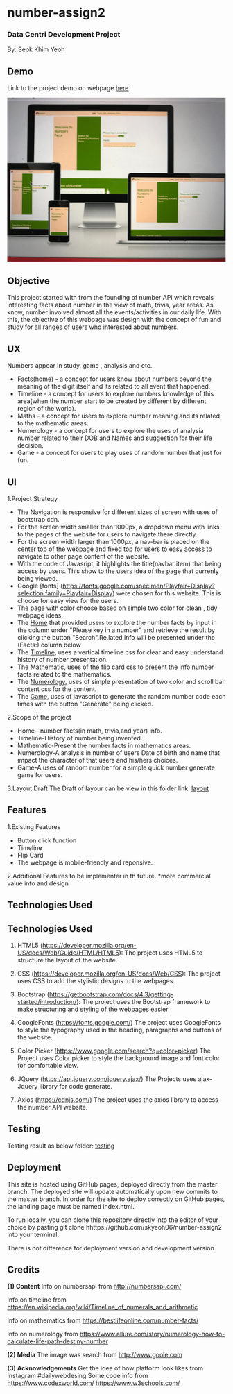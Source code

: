 # **number-assign2**

### Data Centri Development Project

By: Seok Khim Yeoh

## **Demo**

Link to the project demo on webpage [here](https://skyeoh06.github.io/number-assign2/).

![Desktop image](https://github.com/skyeoh06/number-assign2/blob/master/testing/responsive.jpg)

## **Objective**

This project started with from the founding of number API which reveals interesting facts about number in the view of math, trivia, year areas. As know, number involved almost all the events/activities in our daily life.
With this, the objective of this webpage was design with the concept of fun and study for all ranges of users who interested about numbers.

## **UX**
Numbers appear in study, game , analysis and etc. 
* Facts(home) - a concept for users know about numbers beyond the meaning of the digit itself and its related to all event that happened.
* Timeline - a concept for users to explore numbers knowledge of this area(when the number start to be created by different by different region of the world).
* Maths - a concept for users to explore number meaning and its related to the mathematic areas.
* Numerology - a concept for users to explore the uses of analysia number related to their DOB and Names and suggestion for their life decision.
* Game - a concept for users to play uses of random number that just for fun.


## **UI**
1.Project Strategy
* The Navigation is responsive for different sizes of screen with uses of bootstrap cdn. 
* For the screen width smaller than 1000px, a dropdown menu with links to the pages of the website for users to navigate there directly.
* For the screen width larger than 1000px, a nav-bar is placed on the center top of the webpage and fixed top for users to easy access to navigate to other page content of the website.
* With the code of Javasript, it highlights the title(navbar item) that being access by users. This show to the users idea of the page that currenly being viewed.
* Google [fonts] (https://fonts.google.com/specimen/Playfair+Display?selection.family=Playfair+Display) were chosen for this website. This is choose for easy view for the users.
* The page with color choose based on simple two color for clean , tidy webpage ideas.
* The [Home](https://skyeoh06.github.io/number-assign2/#home) that provided users to explore the number facts by input in the column under "Please key in a number" and retrieve the result by clicking the button "Search".Re.lated info will be presented under the (Facts:) column below
* The [Timeline](https://skyeoh06.github.io/number-assign2/#timeline), uses a vertical timeline css for clear and easy understand history of number presentation.
* The [Mathematic](https://skyeoh06.github.io/number-assign2/#mathematic), uses of the flip card css to present the info number facts related to the mathematics.
* The [Numerology](https://skyeoh06.github.io/number-assign2/#numerology), uses of simple presentation of two color and scroll bar content css for the content.
* The [Game](https://skyeoh06.github.io/number-assign2/#game), uses of javascript to generate the random number code each times with the button "Generate" being clicked.

2.Scope of the project
* Home--number facts(in math, trivia,and year) info.
* Timeline-History of number being invented.
* Mathematic-Present the number facts in mathematics areas.
* Numerology-A analysis in number of users Date of birth and name that impact the character of that users and his/hers choices.
* Game-A uses of random number for a simple quick number generate game for users.

3.Layout Draft
The Draft of layour can be view in this folder link:
[layout](https://github.com/skyeoh06/number-assign2/tree/master/XD-layout%20draft)

## **Features**
1.Existing Features
* Button click function
* Timeline
* Flip Card
* The webpage is mobile-friendly and reponsive.

2.Additional Features to be implementer in th future.
*more commercial value info and design

## **Technologies Used**
## **Technologies Used**
1. HTML5 (https://developer.mozilla.org/en-US/docs/Web/Guide/HTML/HTML5): The project uses HTML5 to structure the layout of the website.

2. CSS (https://developer.mozilla.org/en-US/docs/Web/CSS): The project uses CSS to add the stylistic designs to the webpages.

3. Bootstrap (https://getbootstrap.com/docs/4.3/getting-started/introduction/): The project uses the Bootstrap framework to make structuring and styling of the webpages easier

4. GoogleFonts (https://fonts.google.com/) The project uses GoogleFonts to style the typography used in the heading, paragraphs and buttons of the website.

5. Color Picker (https://www.google.com/search?q=color+picker) The Project uses Color picker to style the background image and font color for comfortable view.

6. JQuery (https://api.jquery.com/jquery.ajax/) The Projects uses ajax-Jquery library for code generate.

7. Axios (https://cdnjs.com/) The project uses the axios library to access the number API website.

## **Testing**
Testing result as below folder:
[testing](https://github.com/skyeoh06/number-assign2/tree/master/testing)

## **Deployment**
This site is hosted using GitHub pages, deployed directly from the master branch. The deployed site will update automatically upon new commits to the master branch. In order for the site to deploy correctly on GitHub pages, the landing page must be named index.html.

To run locally, you can clone this repository directly into the editor of your choice by pasting git clone hhttps://github.com/skyeoh06/number-assign2 into your terminal.

There is not difference for deployment version and development version

## **Credits**
**(1) Content**
Info on numbersapi from http://numbersapi.com/

Info on timeline from https://en.wikipedia.org/wiki/Timeline_of_numerals_and_arithmetic

Info on mathematics from https://bestlifeonline.com/number-facts/

Info on numerology from https://www.allure.com/story/numerology-how-to-calculate-life-path-destiny-number

**(2) Media**
The image was search from http://www.goole.com 

**(3) Acknowledgements**
Get the idea of how platform look likes from Instagram #dailywebdesing
Some code info from https://www.codexworld.com/ https://www.w3schools.com/

